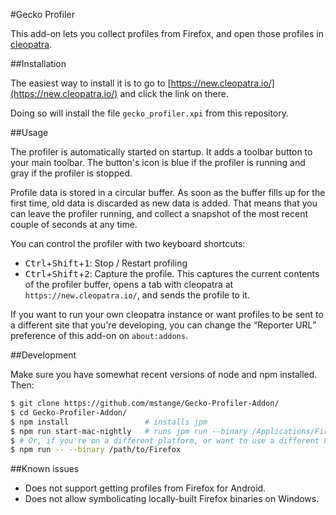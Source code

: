 #Gecko Profiler

This add-on lets you collect profiles from Firefox, and open those profiles in [cleopatra](https://new.cleopatra.io/).

##Installation

The easiest way to install it is to go to [https://new.cleopatra.io/](https://new.cleopatra.io/) and click the link on there.

Doing so will install the file `gecko_profiler.xpi` from this repository.

##Usage

The profiler is automatically started on startup. It adds a toolbar button to your main toolbar.
The button's icon is blue if the profiler is running and gray if the profiler is stopped.

Profile data is stored in a circular buffer. As soon as the buffer fills up for the first time, old data is discarded as new data is added.
That means that you can leave the profiler running, and collect a snapshot of the most recent couple of seconds at any time.

You can control the profiler with two keyboard shortcuts:

 - <kbd>Ctrl</kbd>+<kbd>Shift</kbd>+<kbd>1</kbd>: Stop / Restart profiling
 - <kbd>Ctrl</kbd>+<kbd>Shift</kbd>+<kbd>2</kbd>: Capture the profile. This captures the current contents of the profiler buffer, opens a tab with cleopatra at `https://new.cleopatra.io/`, and sends the profile to it.

If you want to run your own cleopatra instance or want profiles to be sent to a different site that you're developing, you can change the “Reporter URL” preference of this add-on on `about:addons`.

##Development

Make sure you have somewhat recent versions of node and npm installed. Then:

```bash
$ git clone https://github.com/mstange/Gecko-Profiler-Addon/
$ cd Gecko-Profiler-Addon/
$ npm install                 # installs jpm
$ npm run start-mac-nightly   # runs jpm run --binary /Applications/FirefoxNightly.app
$ # Or, if you're on a different platform, or want to use a different Firefox binary:
$ npm run -- --binary /path/to/Firefox
```

##Known issues

 - Does not support getting profiles from Firefox for Android.
 - Does not allow symbolicating locally-built Firefox binaries on Windows.
